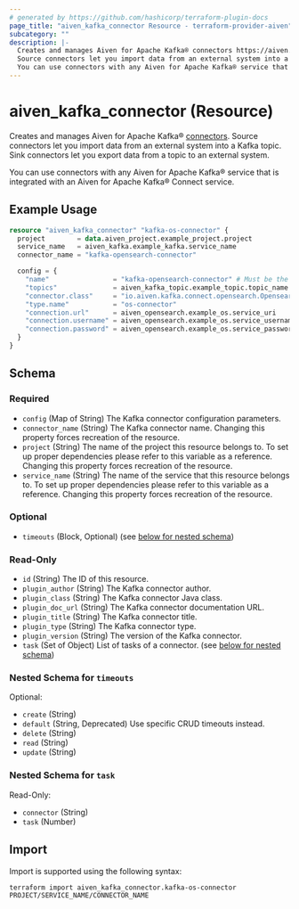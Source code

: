 ```yaml
---
# generated by https://github.com/hashicorp/terraform-plugin-docs
page_title: "aiven_kafka_connector Resource - terraform-provider-aiven"
subcategory: ""
description: |-
  Creates and manages Aiven for Apache Kafka® connectors https://aiven.io/docs/products/kafka/kafka-connect/concepts/list-of-connector-plugins.
  Source connectors let you import data from an external system into a Kafka topic. Sink connectors let you export data from a topic to an external system.
  You can use connectors with any Aiven for Apache Kafka® service that is integrated with an Aiven for Apache Kafka® Connect service.
---
```


# aiven_kafka_connector (Resource)

Creates and manages Aiven for Apache Kafka® [connectors](https://aiven.io/docs/products/kafka/kafka-connect/concepts/list-of-connector-plugins).
Source connectors let you import data from an external system into a Kafka topic. Sink connectors let you export data from a topic to an external system.

You can use connectors with any Aiven for Apache Kafka® service that is integrated with an Aiven for Apache Kafka® Connect service.

## Example Usage

```terraform
resource "aiven_kafka_connector" "kafka-os-connector" {
  project        = data.aiven_project.example_project.project
  service_name   = aiven_kafka.example_kafka.service_name
  connector_name = "kafka-opensearch-connector"

  config = {
    "name"                = "kafka-opensearch-connector" # Must be the same as the connector_name.
    "topics"              = aiven_kafka_topic.example_topic.topic_name
    "connector.class"     = "io.aiven.kafka.connect.opensearch.OpensearchSinkConnector"
    "type.name"           = "os-connector"
    "connection.url"      = aiven_opensearch.example_os.service_uri
    "connection.username" = aiven_opensearch.example_os.service_username
    "connection.password" = aiven_opensearch.example_os.service_password
  }
}
```

<!-- schema generated by tfplugindocs -->
## Schema

### Required

- `config` (Map of String) The Kafka connector configuration parameters.
- `connector_name` (String) The Kafka connector name. Changing this property forces recreation of the resource.
- `project` (String) The name of the project this resource belongs to. To set up proper dependencies please refer to this variable as a reference. Changing this property forces recreation of the resource.
- `service_name` (String) The name of the service that this resource belongs to. To set up proper dependencies please refer to this variable as a reference. Changing this property forces recreation of the resource.

### Optional

- `timeouts` (Block, Optional) (see [below for nested schema](#nestedblock--timeouts))

### Read-Only

- `id` (String) The ID of this resource.
- `plugin_author` (String) The Kafka connector author.
- `plugin_class` (String) The Kafka connector Java class.
- `plugin_doc_url` (String) The Kafka connector documentation URL.
- `plugin_title` (String) The Kafka connector title.
- `plugin_type` (String) The Kafka connector type.
- `plugin_version` (String) The version of the Kafka connector.
- `task` (Set of Object) List of tasks of a connector. (see [below for nested schema](#nestedatt--task))

<a id="nestedblock--timeouts"></a>
### Nested Schema for `timeouts`

Optional:

- `create` (String)
- `default` (String, Deprecated) Use specific CRUD timeouts instead.
- `delete` (String)
- `read` (String)
- `update` (String)


<a id="nestedatt--task"></a>
### Nested Schema for `task`

Read-Only:

- `connector` (String)
- `task` (Number)

## Import

Import is supported using the following syntax:

```shell
terraform import aiven_kafka_connector.kafka-os-connector PROJECT/SERVICE_NAME/CONNECTOR_NAME
```
